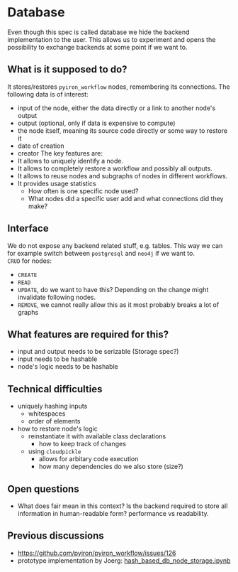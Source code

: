# Database
Even though this spec is called database we hide the backend implementation to the user. This allows us to experiment and opens the possibility to exchange backends at some point if we want to.

## What is it supposed to do?
It stores/restores `pyiron_workflow` nodes, remembering its connections. 
The following data is of interest:
 - input of the node, either the data directly or a link to another node's output
 - output (optional, only if data is expensive to compute)
 - the node itself, meaning its source code directly or some way to restore it
 - date of creation
 - creator
The key features are:
 - It allows to uniquely identify a node.
 - It allows to completely restore a workflow and possibly all outputs.
 - It allows to reuse nodes and subgraphs of nodes in different workflows.
 - It provides usage statistics
   - How often is one specific node used?
   - What nodes did a specific user add and what connections did they make?

## Interface
We do not expose any backend related stuff, e.g. tables. This way we can for example switch between `postgresql` and `neo4j` if we want to.  
`CRUD` for nodes:
 - `CREATE`
 - `READ`
 - `UPDATE`, do we want to have this? Depending on the change might invalidate following nodes.
 - `REMOVE`, we cannot really allow this as it most probably breaks a lot of graphs

## What features are required for this?
 - input and output needs to be serizable (Storage spec?)
 - input needs to be hashable
 - node's logic needs to be hashable

## Technical difficulties
 - uniquely hashing inputs
   - whitespaces
   - order of elements
 - how to restore node's logic
   - reinstantiate it with available class declarations
     - how to keep track of changes
   - using `cloudpickle`
     - allows for arbitary code execution
     - how many dependencies do we also store (size?)

## Open questions
 - What does fair mean in this context? Is the backend required to store all information in human-readable form? performance vs readability.

## Previous discussions
 - https://github.com/pyiron/pyiron_workflow/issues/126
 - prototype implementation by Joerg: [hash_based_db_node_storage.ipynb](https://github.com/pyiron/pyiron_nodes/blob/main/notebooks/hash_based_db_node_storage.ipynb)
